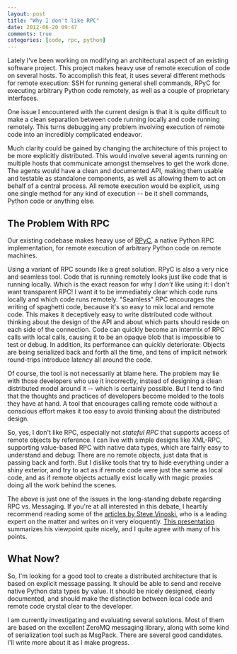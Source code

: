 ```yaml
---
layout: post
title: "Why I don't like RPC"
date: 2012-06-20 09:47
comments: true
categories: [code, rpc, python]
---
```


Lately I've been working on modifying an architectural aspect of an existing software project. This project makes heavy use of remote execution of code on several hosts. To accomplish this feat, it uses several different methods for remote execution: SSH for running general shell commands, RPyC for executing arbitrary Python code remotely, as well as a couple of proprietary interfaces.

One issue I encountered with the current design is that it is quite difficult to make a clean separation between code running locally and code running remotely. This turns debugging any problem involving execution of remote code into an incredibly complicated endeavor.

Much clarity could be gained by changing the architecture of this project to be more explicitly distributed. This would involve several agents running on multiple hosts that communicate amongst themselves to get the work done. The agents would have a clean and documented API, making them usable and testable as standalone components, as well as allowing them to act on behalf of a central process. All remote execution would be explicit, using one single method for any kind of execution -- be it shell commands, Python code or anything else.

<!-- more -->

The Problem With RPC
--------------------

Our existing codebase makes heavy use of [RPyC](http://rpyc.sourceforge.net/), a native Python RPC implementation, for remote execution of arbitrary Python code on remote machines.

Using a variant of RPC sounds like a great solution. RPyC is also a very nice and seamless tool. Code that is running remotely looks just like code that is running locally. Which is the exact reason for why I *don't* like using it: I don't want transparent RPC! I want it to be immediately clear which code runs locally and which code runs remotely. "Seamless" RPC encourages the writing of spaghetti code, because it's so easy to mix local and remote code. This makes it deceptively easy to write distributed code without thinking about the design of the API and about which parts should reside on each side of the connection. Code can quickly become an intermix of RPC calls with local calls, causing it to be an opaque blob that is impossible to test or debug. In addition, its performance can quickly deteriorate: Objects are being serialized back and forth all the time, and tens of implicit network round-trips introduce latency all around the code.

Of course, the tool is not necessarily at blame here. The problem may lie with those developers who use it incorrectly, instead of designing a clean distributed model around it -- which is certainly possible. But I tend to find that the thoughts and practices of developers become molded to the tools they have at hand. A tool that encourages calling remote code without a conscious effort makes it too easy to avoid thinking about the distributed design.

So, yes, I don't like RPC, especially not *stateful RPC* that supports access of remote objects by reference. I can live with simple designs like XML-RPC, supporting value-based RPC with native data types, which are fairly easy to understand and debug: There are no remote objects, just data that is passing back and forth. But I dislike tools that try to hide everything under a shiny exterior, and try to act as if remote code were just the same as local code, and as if remote objects actually exist locally with magic proxies doing all the work behind the scenes.

The above is just one of the issues in the long-standing debate regarding RPC vs. Messaging. If you're at all interested in this debate, I heartily recommend reading some of the [articles by Steve Vinoski](http://steve.vinoski.net/blog/category/rpc/), who is a leading expert on the matter and writes on it very eloquently. [This presentation](http://qconlondon.com/dl/qcon-london-2009/slides/SteveVinoski_RPCAndItsOffspringConvenientYetFundamentallyFlawed.pdf) summarizes his viewpoint quite nicely, and I quite agree with many of his points.

What Now?
---------

So, I'm looking for a good tool to create a distributed architecture that is based on explicit message passing. It should be able to send and receive native Python data types by value. It should be nicely designed, clearly documented, and should make the distinction between local code and remote code crystal clear to the developer.

I am currently investigating and evaluating several solutions. Most of them are based on the excellent ZeroMQ messaging library, along with some kind of serialization tool such as MsgPack. There are several good candidates. I'll write more about it as I make progress.

